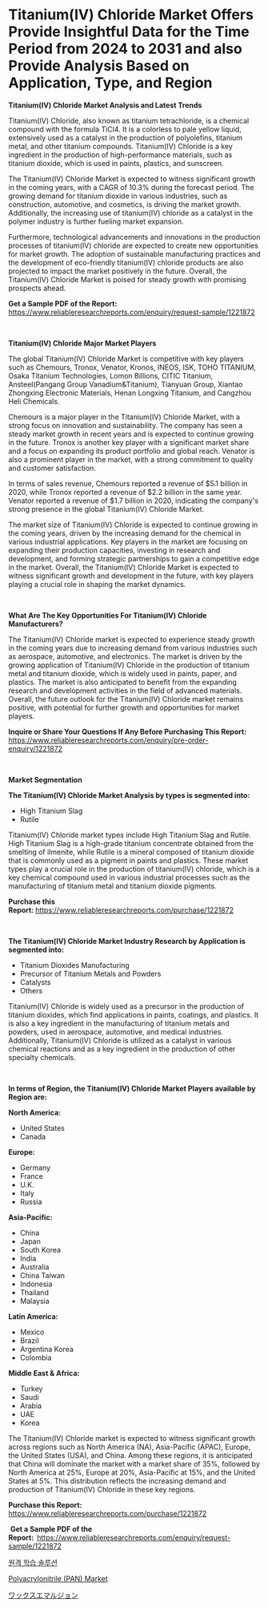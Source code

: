 <p><h1>Titanium(IV) Chloride Market Offers Provide Insightful Data for the Time Period from 2024 to 2031 and also Provide Analysis Based on Application, Type, and Region</h1></p><p><strong>Titanium(IV) Chloride Market Analysis and Latest Trends</strong></p>
<p><p>Titanium(IV) Chloride, also known as titanium tetrachloride, is a chemical compound with the formula TiCl4. It is a colorless to pale yellow liquid, extensively used as a catalyst in the production of polyolefins, titanium metal, and other titanium compounds. Titanium(IV) Chloride is a key ingredient in the production of high-performance materials, such as titanium dioxide, which is used in paints, plastics, and sunscreen.</p><p>The Titanium(IV) Chloride Market is expected to witness significant growth in the coming years, with a CAGR of 10.3% during the forecast period. The growing demand for titanium dioxide in various industries, such as construction, automotive, and cosmetics, is driving the market growth. Additionally, the increasing use of titanium(IV) chloride as a catalyst in the polymer industry is further fueling market expansion.</p><p>Furthermore, technological advancements and innovations in the production processes of titanium(IV) chloride are expected to create new opportunities for market growth. The adoption of sustainable manufacturing practices and the development of eco-friendly titanium(IV) chloride products are also projected to impact the market positively in the future. Overall, the Titanium(IV) Chloride Market is poised for steady growth with promising prospects ahead.</p></p>
<p><strong>Get a Sample PDF of the Report:&nbsp;</strong> <a href="https://www.reliableresearchreports.com/enquiry/request-sample/1221872">https://www.reliableresearchreports.com/enquiry/request-sample/1221872</a></p>
<p>&nbsp;</p>
<p><strong>Titanium(IV) Chloride Major Market Players</strong></p>
<p><p>The global Titanium(IV) Chloride Market is competitive with key players such as Chemours, Tronox, Venator, Kronos, INEOS, ISK, TOHO TITANIUM, Osaka Titanium Technologies, Lomon Billions, CITIC Titanium, Ansteel(Pangang Group Vanadium&Titanium), Tianyuan Group, Xiantao Zhongxing Electronic Materials, Henan Longxing Titanium, and Cangzhou Heli Chemicals.</p><p>Chemours is a major player in the Titanium(IV) Chloride Market, with a strong focus on innovation and sustainability. The company has seen a steady market growth in recent years and is expected to continue growing in the future. Tronox is another key player with a significant market share and a focus on expanding its product portfolio and global reach. Venator is also a prominent player in the market, with a strong commitment to quality and customer satisfaction.</p><p>In terms of sales revenue, Chemours reported a revenue of $5.1 billion in 2020, while Tronox reported a revenue of $2.2 billion in the same year. Venator reported a revenue of $1.7 billion in 2020, indicating the company's strong presence in the global Titanium(IV) Chloride Market.</p><p>The market size of Titanium(IV) Chloride is expected to continue growing in the coming years, driven by the increasing demand for the chemical in various industrial applications. Key players in the market are focusing on expanding their production capacities, investing in research and development, and forming strategic partnerships to gain a competitive edge in the market. Overall, the Titanium(IV) Chloride Market is expected to witness significant growth and development in the future, with key players playing a crucial role in shaping the market dynamics.</p></p>
<p>&nbsp;</p>
<p><strong>What Are The Key Opportunities For Titanium(IV) Chloride Manufacturers?</strong></p>
<p><p>The Titanium(IV) Chloride market is expected to experience steady growth in the coming years due to increasing demand from various industries such as aerospace, automotive, and electronics. The market is driven by the growing application of Titanium(IV) Chloride in the production of titanium metal and titanium dioxide, which is widely used in paints, paper, and plastics. The market is also anticipated to benefit from the expanding research and development activities in the field of advanced materials. Overall, the future outlook for the Titanium(IV) Chloride market remains positive, with potential for further growth and opportunities for market players.</p></p>
<p><strong>Inquire or Share Your Questions If Any Before Purchasing This Report:</strong> <a href="https://www.reliableresearchreports.com/enquiry/pre-order-enquiry/1221872">https://www.reliableresearchreports.com/enquiry/pre-order-enquiry/1221872</a></p>
<p>&nbsp;</p>
<p><strong>Market Segmentation</strong></p>
<p><strong>The Titanium(IV) Chloride Market Analysis by types is segmented into:</strong></p>
<p><ul><li>High Titanium Slag</li><li>Rutile</li></ul></p>
<p><p>Titanium(IV) Chloride market types include High Titanium Slag and Rutile. High Titanium Slag is a high-grade titanium concentrate obtained from the smelting of ilmenite, while Rutile is a mineral composed of titanium dioxide that is commonly used as a pigment in paints and plastics. These market types play a crucial role in the production of titanium(IV) chloride, which is a key chemical compound used in various industrial processes such as the manufacturing of titanium metal and titanium dioxide pigments.</p></p>
<p><strong>Purchase this Report:&nbsp;</strong><a href="https://www.reliableresearchreports.com/purchase/1221872">https://www.reliableresearchreports.com/purchase/1221872</a></p>
<p>&nbsp;</p>
<p><strong>The Titanium(IV) Chloride Market Industry Research by Application is segmented into:</strong></p>
<p><ul><li>Titanium Dioxides Manufacturing</li><li>Precursor of Titanium Metals and Powders</li><li>Catalysts</li><li>Others</li></ul></p>
<p><p>Titanium(IV) Chloride is widely used as a precursor in the production of titanium dioxides, which find applications in paints, coatings, and plastics. It is also a key ingredient in the manufacturing of titanium metals and powders, used in aerospace, automotive, and medical industries. Additionally, Titanium(IV) Chloride is utilized as a catalyst in various chemical reactions and as a key ingredient in the production of other specialty chemicals.</p></p>
<p>&nbsp;</p>
<p><strong>In terms of Region, the Titanium(IV) Chloride Market Players available by Region are:</strong></p>
<p>
    <p> <strong> North America: </strong>
        <ul>
            <li>United States</li>
            <li>Canada</li>
        </ul>
        </p> 
    <p> <strong> Europe: </strong>
        <ul>
            <li>Germany</li>
            <li>France</li>
            <li>U.K.</li>
            <li>Italy</li>
            <li>Russia</li>
        </ul>
        </p> 
    <p> <strong> Asia-Pacific: </strong>
        <ul>
            <li>China</li>
            <li>Japan</li>
            <li>South Korea</li>
            <li>India</li>
            <li>Australia</li>
            <li>China Taiwan</li>
            <li>Indonesia</li>
            <li>Thailand</li>
            <li>Malaysia</li>
        </ul>
        </p> 
    <p> <strong> Latin America: </strong>
        <ul>
            <li>Mexico</li>
            <li>Brazil</li>
            <li>Argentina Korea</li>
            <li>Colombia</li>
        </ul>
        </p> 
    <p> <strong> Middle East & Africa: </strong>
        <ul>
            <li>Turkey</li>
            <li>Saudi</li>
            <li>Arabia</li>
            <li>UAE</li>
            <li>Korea</li>
        </ul>
    </p>
    </p>
<p><p>The Titanium(IV) Chloride market is expected to witness significant growth across regions such as North America (NA), Asia-Pacific (APAC), Europe, the United States (USA), and China. Among these regions, it is anticipated that China will dominate the market with a market share of 35%, followed by North America at 25%, Europe at 20%, Asia-Pacific at 15%, and the United States at 5%. This distribution reflects the increasing demand and production of Titanium(IV) Chloride in these key regions.</p></p>
<p><strong>Purchase this Report: </strong><a href="https://www.reliableresearchreports.com/purchase/1221872">https://www.reliableresearchreports.com/purchase/1221872</a></p>
<p>&nbsp;<strong>Get a Sample PDF of the Report:&nbsp;&nbsp;</strong><a href="https://www.reliableresearchreports.com/enquiry/request-sample/1221872">https://www.reliableresearchreports.com/enquiry/request-sample/1221872</a></p>
<p><strong></strong></p>
<p><p><a href="https://github.com/crfsywufhm81415/Market-Research-Report-List-1/blob/main/8670494342.md">원격 학습 솔루션</a></p><p><a href="https://github.com/RickHolmes3/Market-Research-Report-List-3/blob/main/polyacrylonitrile-pan-market.md">Polyacrylonitrile (PAN) Market</a></p><p><a href="https://github.com/zekaoe592392/Market-Research-Report-List-1/blob/main/8282014650.md">ワックスエマルジョン</a></p></p>